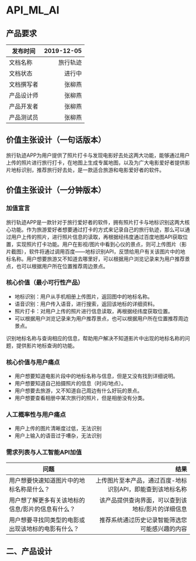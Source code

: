 # API_ML_AI

## 产品要求
| 发布时间 | 2019-12-05 |
| ------  | -------:   |
| 文档名称 |  旅行轨迹    |
| 文档状态 |  进行中     |
| 文档撰写者 |  张柳燕     |
| 产品设计师  |  张柳燕    |
|  产品开发者 |  张柳燕    |
| 产品测试员|  张柳燕    |

## 价值主张设计（一句话版本）
旅行轨迹APP为用户提供了照片打卡与发现电影好去处这两大功能，能够通过用户上传的照片进行旅行打卡，在地图上生成专属地图，以及为广大电影爱好者提供影片地标识别，推荐旅行好去处，是一款适合旅游和电影爱好者的软件。


## 价值主张设计（一分钟版本）
### 加值宣言
旅行轨迹APP是一款针对于旅行爱好者的软件，拥有照片打卡与地标识别这两大核心功能。作为旅游爱好者想要通过打卡的方式来记录自己的旅行轨迹，那么可以通过用户上传的照片，进行照片信息的读取，再根据经纬度通过百度地图API获取位置，实现照片打卡功能。用户在影视/图片中看到心仪的景点，则可上传图片（影片截图），软件将通过调用百度——地标识别API，反馈给用户有关该图片中的地标名称。用户想要旅游又不知道去哪里好，可以根据用户浏览记录来为用户推荐景点，也可以根据用户所在位置推荐周边景点。

### 核心价值（最小可行性产品）
* 地标识别：用户从手机相册上传图片，返回图中的地标名称。
* 语音识别：用户传入语音，进行搜索，返回该地标的详细资料。
* 照片打卡：对用户上传的照片进行信息读取，再根据经纬度获取位置。
* 可以根据用户浏览记录来为用户推荐景点，也可以根据用户所在位置推荐周边景点。

识别地标名称与查询相应的信息，帮助用户解决不知道影片中出现的地标名称的问题，提供影片地标查询的功能。

### 核心价值与用户痛点
* 用户想要知道电影片段中的地标名称与信息，但是又没有找到详细说明。
* 用户想要知道自己拍摄照片的信息（时间/地点）。
* 用户想要去旅游，又不知道自己周边有什么好玩的景点。
* 用户想要查看相册中某次旅行的照片，但是相册没有分类。

### 人工概率性与用户痛点
* 用户上传的图片清晰度过低，无法识别
* 用户上输入的语音过于嘈杂，无法识别

### 需求列表与人工智能API加值

| 问题 | 结果|
| ------  | -------:   |
| 用户想要快速知道图片中的地标名称是什么？ |  上传图片至本产品，通过百度-地标识别API，即能查到该地标名称  |
| 用户想了解更多有关该地标的信息/影片的信息有什么？ |  该产品提供查询界面，可以查到该地标/影片的详细信息  |
| 用户想要寻找同类型的电影或出现该地标的电影有什么？ | 推荐系统通过历史记录智能筛选您可能感兴趣的内容    |




## 二、产品设计

